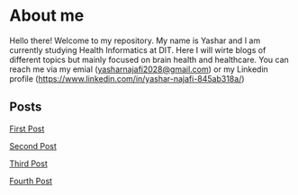 # About me
Hello there! Welcome to my repository. My name is Yashar and I am currently studying Health Informatics at DIT.
Here I will wirte blogs of different topics but mainly focused on brain health and healthcare. You can reach me via my emial (yasharnajafi2028@gmail.com) or my Linkedin profile (https://www.linkedin.com/in/yashar-najafi-845ab318a/)
## Posts

[First Post](https://23w-gbac.github.io/yashar2028/1st_Post)

[Second Post](https://23w-gbac.github.io/yashar2028/2nd_Post)

[Third Post](https://23w-gbac.github.io/yashar2028/3rd_Post)

[Fourth Post](https://23w-gbac.github.io/yashar2028/4th_Post)
